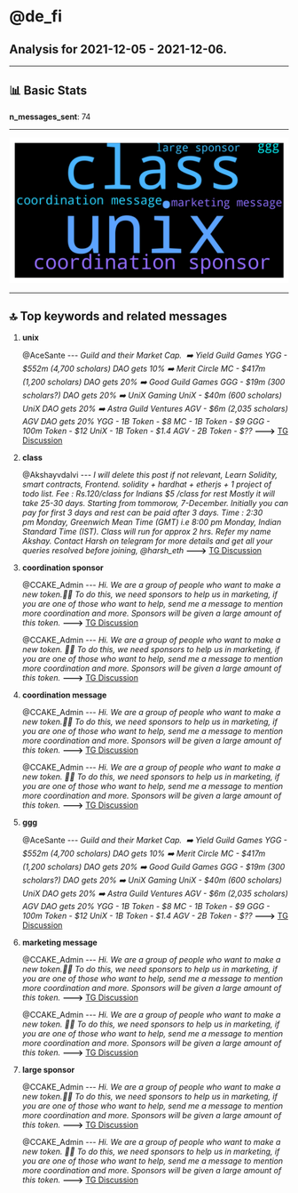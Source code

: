 # **@de_fi**
 ## Analysis for **2021-12-05** - **2021-12-06**.

---

## 📊 **Basic Stats**

**n_messages_sent**: 74

---
![wordcloud](de_fi_1Days_wordcloud.png)

---


## 🔝 **Top keywords and related messages**

1. **unix**

    @AceSante --- *Guild and their Market Cap.    ➡️ Yield Guild Games YGG - $552m (4,700 scholars) DAO gets 10%  ➡️ Merit Circle MC - $417m (1,200 scholars) DAO gets 20%  ➡️ Good Guild Games GGG - $19m (300 scholars?) DAO gets 20%  ➡️ UniX Gaming UniX - $40m (600 scholars) UniX DAO gets 20%  ➡️ Astra Guild Ventures AGV - $6m (2,035 scholars) AGV DAO gets 20%   YGG - 1B Token - $8  MC - 1B Token - $9  GGG - 100m Token - $12  UniX - 1B Token - $1.4  AGV - 2B Token - $??* **--->** [TG Discussion](https://t.me/de_fi/229751)

2. **class**

    @Akshayvdalvi --- *I will delete this post if not relevant,  Learn Solidity, smart contracts, Frontend. solidity + hardhat + etherjs + 1 project of todo list. Fee : Rs.120/class for Indians $5 /class for rest  Mostly it will take 25-30 days. Starting from tommorow, 7-December.  Initially you can pay for first 3 days and rest can be paid after 3 days.  Time : 2:30 pm Monday, Greenwich Mean Time (GMT) i.e 8:00 pm Monday, Indian Standard Time (IST). Class will run for approx 2 hrs.  Refer my name Akshay. Contact Harsh on telegram for more details and get all your queries resolved before joining, @harsh_eth* **--->** [TG Discussion](https://t.me/de_fi/229796)

3. **coordination sponsor**

    @CCAKE_Admin --- *Hi. We are a group of people who want to make a new token.🌚🔥  To do this, we need sponsors to help us in marketing, if you are one of those who want to help, send me a message to mention more coordination and more.  Sponsors will be given a large amount of this token.* **--->** [TG Discussion](https://t.me/de_fi/229795)

    @CCAKE_Admin --- *Hi. We are a group of people who want to make a new token. 🌚🔥  To do this, we need sponsors to help us in marketing, if you are one of those who want to help, send me a message to mention more coordination and more.  Sponsors will be given a large amount of this token.* **--->** [TG Discussion](https://t.me/de_fi/229794)

4. **coordination message**

    @CCAKE_Admin --- *Hi. We are a group of people who want to make a new token.🌚🔥  To do this, we need sponsors to help us in marketing, if you are one of those who want to help, send me a message to mention more coordination and more.  Sponsors will be given a large amount of this token.* **--->** [TG Discussion](https://t.me/de_fi/229795)

    @CCAKE_Admin --- *Hi. We are a group of people who want to make a new token. 🌚🔥  To do this, we need sponsors to help us in marketing, if you are one of those who want to help, send me a message to mention more coordination and more.  Sponsors will be given a large amount of this token.* **--->** [TG Discussion](https://t.me/de_fi/229794)

5. **ggg**

    @AceSante --- *Guild and their Market Cap.    ➡️ Yield Guild Games YGG - $552m (4,700 scholars) DAO gets 10%  ➡️ Merit Circle MC - $417m (1,200 scholars) DAO gets 20%  ➡️ Good Guild Games GGG - $19m (300 scholars?) DAO gets 20%  ➡️ UniX Gaming UniX - $40m (600 scholars) UniX DAO gets 20%  ➡️ Astra Guild Ventures AGV - $6m (2,035 scholars) AGV DAO gets 20%   YGG - 1B Token - $8  MC - 1B Token - $9  GGG - 100m Token - $12  UniX - 1B Token - $1.4  AGV - 2B Token - $??* **--->** [TG Discussion](https://t.me/de_fi/229751)

6. **marketing message**

    @CCAKE_Admin --- *Hi. We are a group of people who want to make a new token.🌚🔥  To do this, we need sponsors to help us in marketing, if you are one of those who want to help, send me a message to mention more coordination and more.  Sponsors will be given a large amount of this token.* **--->** [TG Discussion](https://t.me/de_fi/229795)

    @CCAKE_Admin --- *Hi. We are a group of people who want to make a new token. 🌚🔥  To do this, we need sponsors to help us in marketing, if you are one of those who want to help, send me a message to mention more coordination and more.  Sponsors will be given a large amount of this token.* **--->** [TG Discussion](https://t.me/de_fi/229794)

7. **large sponsor**

    @CCAKE_Admin --- *Hi. We are a group of people who want to make a new token.🌚🔥  To do this, we need sponsors to help us in marketing, if you are one of those who want to help, send me a message to mention more coordination and more.  Sponsors will be given a large amount of this token.* **--->** [TG Discussion](https://t.me/de_fi/229795)

    @CCAKE_Admin --- *Hi. We are a group of people who want to make a new token. 🌚🔥  To do this, we need sponsors to help us in marketing, if you are one of those who want to help, send me a message to mention more coordination and more.  Sponsors will be given a large amount of this token.* **--->** [TG Discussion](https://t.me/de_fi/229794)

